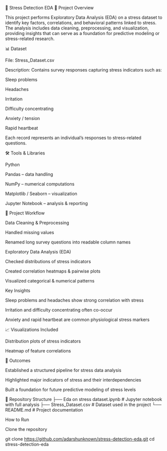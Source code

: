 🧠 Stress Detection EDA
📌 Project Overview

This project performs Exploratory Data Analysis (EDA) on a stress dataset to identify key factors, correlations, and behavioral patterns linked to stress.
The analysis includes data cleaning, preprocessing, and visualization, providing insights that can serve as a foundation for predictive modeling or stress-related research.

📊 Dataset

File: Stress_Dataset.csv

Description: Contains survey responses capturing stress indicators such as:

Sleep problems

Headaches

Irritation

Difficulty concentrating

Anxiety / tension

Rapid heartbeat

Each record represents an individual’s responses to stress-related questions.

🛠️ Tools & Libraries

Python

Pandas – data handling

NumPy – numerical computations

Matplotlib / Seaborn – visualization

Jupyter Notebook – analysis & reporting

🔑 Project Workflow

Data Cleaning & Preprocessing

Handled missing values

Renamed long survey questions into readable column names

Exploratory Data Analysis (EDA)

Checked distributions of stress indicators

Created correlation heatmaps & pairwise plots

Visualized categorical & numerical patterns

Key Insights

Sleep problems and headaches show strong correlation with stress

Irritation and difficulty concentrating often co-occur

Anxiety and rapid heartbeat are common physiological stress markers

📈 Visualizations Included

Distribution plots of stress indicators

Heatmap of feature correlations

🚀 Outcomes

Established a structured pipeline for stress data analysis

Highlighted major indicators of stress and their interdependencies

Built a foundation for future predictive modeling of stress levels

📂 Repository Structure
├── Eda on stress dataset.ipynb   # Jupyter notebook with full analysis
├── Stress_Dataset.csv            # Dataset used in the project
└── README.md                     # Project documentation

How to Run

Clone the repository

git clone https://github.com/adarshunknown/stress-detection-eda.git
cd stress-detection-eda
